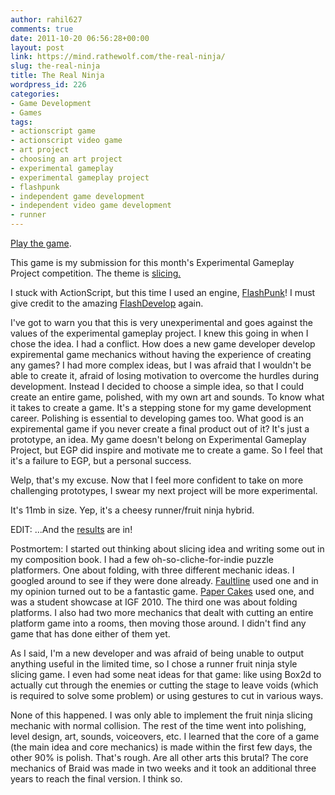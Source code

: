 ```yaml
---
author: rahil627
comments: true
date: 2011-10-20 06:56:28+00:00
layout: post
link: https://mind.rathewolf.com/the-real-ninja/
slug: the-real-ninja
title: The Real Ninja
wordpress_id: 226
categories:
- Game Development
- Games
tags:
- actionscript game
- actionscript video game
- art project
- choosing an art project
- experimental gameplay
- experimental gameplay project
- flashpunk
- independent game development
- independent video game development
- runner
---
```


[Play the game](https://mind.rathewolf.com/the_real_ninja.html).

This game is my submission for this month's Experimental Gameplay Project competition. The theme is [slicing.](http://experimentalgameplay.com/blog/2011/10/october-2011-is-slicing/)

I stuck with ActionScript, but this time I used an engine, [FlashPunk](http://flashpunk.net/)! I must give credit to the amazing [FlashDevelop](http://www.flashdevelop.org/wikidocs/index.php?title=Main_Page) again.

I've got to warn you that this is very unexperimental and goes against the values of the experimental gameplay project. I knew this going in when I chose the idea. I had a conflict. How does a new game developer develop expiremental game mechanics without having the experience of creating any games? I had more complex ideas, but I was afraid that I wouldn't be able to create it, afraid of losing motivation to overcome the hurdles during development. Instead I decided to choose a simple idea, so that I could create an entire game, polished, with my own art and sounds. To know what it takes to create a game. It's a stepping stone for my game development career. Polishing is essential to developing games too. What good is an expiremental game if you never create a final product out of it? It's just a prototype, an idea. My game doesn't belong on Experimental Gameplay Project, but EGP did inspire and motivate me to create a game. So I feel that it's a failure to EGP, but a personal success.

Welp, that's my excuse. Now that I feel more confident to take on more challenging prototypes, I swear my next project will be more experimental.

It's 11mb in size. Yep, it's a cheesy runner/fruit ninja hybrid.

EDIT: ...And the [results](http://experimentalgameplay.com/blog/2011/10/slicing-roundup/) are in!

Postmortem:
I started out thinking about slicing idea and writing some out in my composition book. I had a few oh-so-cliche-for-indie puzzle platformers. One about folding, with three different mechanic ideas. I googled around to see if they were done already. [Faultline](http://www.nitrome.com/games/faultline/) used one and in my opinion turned out to be a fantastic game. [Paper Cakes](http://www.gamesetwatch.com/2010/01/foldable_platformer_paper_cake.php) used one, and was a student showcase at IGF 2010. The third one was about folding platforms. I also had two more mechanics that dealt with cutting an entire platform game into a rooms, then moving those around. I didn't find any game that has done either of them yet.

As I said, I'm a new developer and was afraid of being unable to output anything useful in the limited time, so I chose a runner fruit ninja style slicing game. I even had some neat ideas for that game: like using Box2d to actually cut through the enemies or cutting the stage to leave voids (which is required to solve some problem) or using gestures to cut in various ways.

None of this happened. I was only able to implement the fruit ninja slicing mechanic with normal collision. The rest of the time went into polishing, level design, art, sounds, voiceovers, etc. I learned that the core of a game (the main idea and core mechanics) is made within the first few days, the other 90% is polish. That's rough. Are all other arts this brutal? The core mechanics of Braid was made in two weeks and it took an additional three years to reach the final version. I think so.
